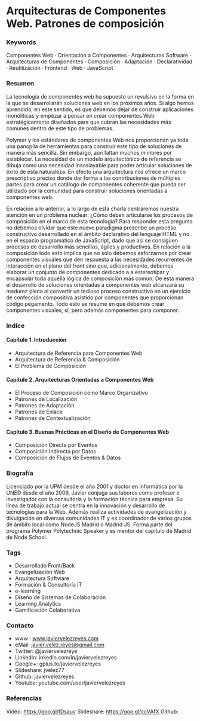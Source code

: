 Arquitecturas de Componentes Web. Patrones de composición
=========================================================

### Keywords

Componentes Web · Orientación a Componentes · Arquitecturas Software · Arquitecturas de Componentes · Composición · Adaptación · Declaratividad · Reutilización · Frontend · Web · JavaScript 

### Resumen

La tecnología de componentes web ha supuesto un revulsivo en la forma en la que se desarrollarán soluciones web en los próximos años. Si algo hemos aprendido, en este sentido, es que debemos dejar de construir aplicaciones monolíticas y empezar a pensar en crear componentes Web estratégicamente diseñados para que cubran las necesidades más comunes dentro de este tipo de problemas.

Polymer y los estándares de componentes Web nos proporcionan ya toda una panoplia de herramientas para construir este tipo de soluciones de manera más sencilla. Sin embargo, aun faltan muchos mimbres por establecer. La necesidad de un modelo arquitectónico de referencia se dibuja como una necesidad insoslayable para poder articular soluciones de éxito de esta naturaleza. En efecto una arquitectura nos ofrece un marco prescriptivo preciso donde dar forma a las contribuciones de múltiples partes para crear un catálogo de componentes coherente que pueda ser utilizado por la comunidad para construir soluciones orientadas a componentes web.

En relación a lo anterior, a lo largo de esta charla centraremos nuestra atención en un problema nuclear: ¿Cómo deben articularse los procesos de composición en el marco de esta tecnología? Para responder esta pregunta no debemos olvidar que este nuevo paradigma prescribe un proceso constructivo desarrollado en el ámbito declarativo del lenguaje HTML y no en el espacio programático de JavaScript, dado que así se consiguen procesos de desarrollo más sencillos, ágiles y productivos. En relación a la composición todo esto implica que no sólo debemos esforzarnos por crear componentes visuales que den respuesta a las necesidades recurrentes de interacción en el plano del front sino que, adicionalmente, debemos elaborar un conjunto de componentes dedicado a a estereotipar y encapsular toda aquella lógica de composición más común. De esta manera el desarrollo de soluciones orientadas a componentes web alcanzará su madurez plena al convertir un tedioso proceso constructivo en un ejercicio de confección compositiva asistido por componentes que proporcionan código pegamento. Todo esto se resume en que debemos crear componentes visuales, sí, pero además componentes para componer.

### Indice

#### Capítulo 1. Introducción
- Arquitectura de Referencia para Componentes Web
- Arquitectura de Referencia & Composición
- El Problema de Composición

#### Capítulo 2. Arquitecturas Orientadas a Componentes Web
- El Proceso de Composición como Marco Organizativo
- Patrones de Localización
- Patrones de Adaptación
- Patrones de Enlace
- Patrones de Contextualización

#### Capítulo 3. Buenas Prácticas en el Diseño de Componentes Web 
- Composición Directa por Eventos
- Composición Indirecta por Datos
- Composición de Flujos de Eventos & Datos


### Biografía

Licenciado por la UPM desde el año 2001 y doctor en informática por la UNED desde el año 2009, Javier conjuga sus labores como profesor e investigador con la consultoría y la formación técnica para empresa. Su línea de trabajo actual se centra en la innovación y desarrollo de tecnologías para la Web. Además realiza actividades de evangelización y divulgación en diversas comunidades IT y es coordinador de varios grupos de ámbito local como NodeJS Madrid o Madrid JS. Forma parte del programa Polymer Polytechnic Speaker y es mentor del capítulo de Madrid de Node School.

### Tags

- Desarrollado Front/Back 
- Evangelización Web
- Arquitectura Software
- Formación & Consultoría IT
- e-learning
- Diseño de Sistemas de Colaboración 
- Learning Analytics 
- Gamificación Colaborativa

### Contacto

- www  : www.javiervelezreyes.com
- eMail: javier.velez.reyes@gmail.com 
- Twitter: @javiervelezreye
- LinkedIn: inkedin.com/in/javiervelezreyes 
- Google+: gplus.to/javiervelezreyes 
- Slideshare: jvelez77
- Github: javiervelezreyes 
- Youtube: youtube.com/user/javiervelezreyes


### Referencias

Video: https://goo.gl/tDsauv
Slideshare: https://goo.gl/ccVAfX
Github: 
